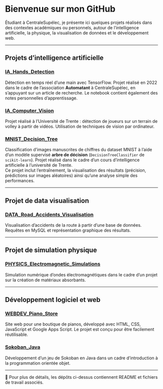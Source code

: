 # Bienvenue sur mon GitHub

Étudiant à CentraleSupélec, je présente ici quelques projets réalisés dans des contextes académiques ou personnels, autour de l’intelligence artificielle, la physique, la visualisation de données et le développement web.

---

## Projets d’intelligence artificielle

### [IA_Hands_Detection](https://github.com/etienne-bnd/IA_Hands_Detection)
Détection en temps réel d’une main avec TensorFlow. Projet réalisé en 2022 dans le cadre de l’association **Automatant** à CentraleSupélec, en s’appuyant sur un article de recherche. Le notebook contient également des notes personnelles d’apprentissage.

### [IA_Computer_Vision](https://github.com/etienne-bnd/IA_Computer_Vision)
Projet réalisé à l’Université de Trente : détection de joueurs sur un terrain de volley à partir de vidéos. Utilisation de techniques de vision par ordinateur.


### [MNIST_Decision_Tree](https://github.com/etienne-bnd/mnist_decision_tree)  
Classification d’images manuscrites de chiffres du dataset MNIST à l’aide d’un modèle supervisé **arbre de décision** (`DecisionTreeClassifier` de `scikit-learn`). Projet réalisé dans le cadre d’un cours d’intelligence artificielle à l’université de Trente.  
Ce projet inclut l’entraînement, la visualisation des résultats (précision, prédictions sur images aléatoires) ainsi qu’une analyse simple des performances.

---

## Projet de data visualisation

### [DATA_Road_Accidents_Visualisation](https://github.com/etienne-bnd/DATA_Road_Accidents_Visualisation)
Visualisation d’accidents de la route à partir d’une base de données. Requêtes en MySQL et représentation graphique des résultats.

---

## Projet de simulation physique

### [PHYSICS_Electromagnetic_Simulations](https://github.com/etienne-bnd/PHYSICS_Electromagnetic_Simulations)
Simulation numérique d’ondes électromagnétiques dans le cadre d’un projet sur la création de matériaux absorbants.

---

## Développement logiciel et web

### [WEBDEV_Piano_Store](https://github.com/etienne-bnd/WEBDEV_Piano_Store)
Site web pour une boutique de pianos, développé avec HTML, CSS, JavaScript et Google Apps Script. Le projet est conçu pour être facilement réutilisable.

### [Sokoban_Java](https://github.com/etienne-bnd/Sokoban_Java)
Développement d’un jeu de Sokoban en Java dans un cadre d’introduction à la programmation orientée objet.

---

📌 Pour plus de détails, les dépôts ci-dessus contiennent README et fichiers de travail associés.


